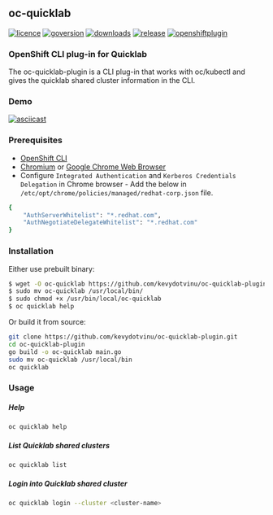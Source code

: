 ## oc-quicklab
[![licence](https://img.shields.io/github/license/kevydotvinu/oc-quicklab-plugin)](https://github.com/kevydotvinu/oc-quicklab-plugin/blob/master/LICENSE)
[![goversion](https://img.shields.io/github/go-mod/go-version/kevydotvinu/oc-quicklab-plugin)](https://github.com/kevydotvinu/oc-quicklab-plugin/blob/master/go.mod)
[![downloads](https://img.shields.io/github/downloads/kevydotvinu/oc-quicklab-plugin/total)](https://github.com/kevydotvinu/oc-quicklab-plugin/releases)
[![release](https://github.com/kevydotvinu/oc-quicklab-plugin/actions/workflows/release.yml/badge.svg)](https://github.com/kevydotvinu/oc-quicklab-plugin/actions/workflows/release.yml)
[![openshiftplugin](https://img.shields.io/badge/OpenShift%20CLI-Plug--in-orange)](https://docs.openshift.com/container-platform/latest/cli_reference/openshift_cli/extending-cli-plugins.html)

### OpenShift CLI plug-in for Quicklab
The oc-quicklab-plugin is a CLI plug-in that works with oc/kubectl and gives the quicklab shared cluster information in the CLI.

### Demo
[![asciicast](https://asciinema.org/a/hZ5EQRwJG2oLB9WOlRDIr195V.svg)](https://asciinema.org/a/hZ5EQRwJG2oLB9WOlRDIr195V)

### Prerequisites
- [OpenShift CLI](https://access.redhat.com/downloads/content/290)
- [Chromium](https://www.chromium.org/) or [Google Chrome Web Browser](https://www.google.com/chrome/)
- Configure `Integrated Authentication` and `Kerberos Credentials Delegation` in Chrome browser - Add the below in `/etc/opt/chrome/policies/managed/redhat-corp.json` file.
```bash
{
    "AuthServerWhitelist": "*.redhat.com",
    "AuthNegotiateDelegateWhitelist": "*.redhat.com"
}
```

### Installation
Either use prebuilt binary:
```bash
$ wget -O oc-quicklab https://github.com/kevydotvinu/oc-quicklab-plugin/releases/download/v1.0.0-alpha/oc-quicklab-plugin_v1.0.0-alpha_linux_amd64
$ sudo mv oc-quicklab /usr/local/bin/
$ sudo chmod +x /usr/bin/local/oc-quicklab
$ oc quicklab help
```
Or build it from source:
```bash
git clone https://github.com/kevydotvinu/oc-quicklab-plugin.git
cd oc-quicklab-plugin
go build -o oc-quicklab main.go
sudo mv oc-quicklab /usr/local/bin
oc quicklab
```

### Usage
##### Help
```bash
oc quicklab help
```
##### List Quicklab shared clusters
```bash
oc quicklab list
```
##### Login into Quicklab shared cluster
```bash
oc quicklab login --cluster <cluster-name>
```